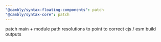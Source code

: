 ```yaml
---
"@cambly/syntax-floating-components": patch
"@cambly/syntax-core": patch
---
```


patch main + module path resolutions to point to correct cjs / esm build outputs

